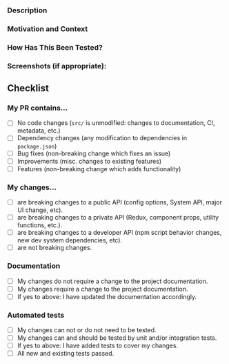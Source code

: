 <!--- Provide a general summary of your changes in the Title above -->

### Description
<!--- Describe your changes in detail -->



### Motivation and Context
<!--- Why is this change required? What problem does it solve? -->
<!--- If it fixes an open issue, please link to the issue here. -->
<!--- Use the magic "Fixes #1234" format, so the issues are -->
<!--- automatically closed when this PR is merged. -->



### How Has This Been Tested?
<!--- Please describe in detail how you manually tested your changes. -->
<!--- Include details of your testing environment, and the tests you ran to -->
<!--- see how your change affects other areas of the code, etc. -->



### Screenshots (if appropriate):



## Checklist
<!--- Go over all the following points, and put an `x` in all the boxes that apply. -->
<!--- If you're unsure about any of these, don't hesitate to ask. We're here to help! -->

### My PR contains... 
<!--- What types of changes does your code introduce? Put an `x` in all the boxes that apply: -->
- [ ] No code changes (`src/` is unmodified: changes to documentation, CI, metadata, etc.)
- [ ] Dependency changes (any modification to dependencies in `package.json`)
- [ ] Bug fixes (non-breaking change which fixes an issue)
- [ ] Improvements (misc. changes to existing features)
- [ ] Features (non-breaking change which adds functionality)

### My changes...
- [ ] are breaking changes to a public API (config options, System API, major UI change, etc).
- [ ] are breaking changes to a private API (Redux, component props, utility functions, etc.).
- [ ] are breaking changes to a developer API (npm script behavior changes, new dev system dependencies, etc).
- [ ] are not breaking changes.

### Documentation
- [ ] My changes do not require a change to the project documentation.
- [ ] My changes require a change to the project documentation.
- [ ] If yes to above: I have updated the documentation accordingly.

### Automated tests
- [ ] My changes can not or do not need to be tested.
- [ ] My changes can and should be tested by unit and/or integration tests.
- [ ] If yes to above: I have added tests to cover my changes.
- [ ] All new and existing tests passed.
